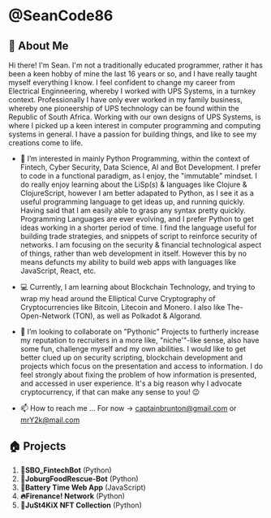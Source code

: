 # @SeanCode86

## 🚀 About Me

Hi there! I'm Sean. I'm not a traditionally educated programmer, rather it has been a keen hobby of mine the last
16 years or so, and I have really taught myself everything I know. I feel confident to change my career from Electrical Enginneering,
whereby I worked with UPS Systems, in a turnkey context. Professionally I have only ever worked in my family business, whereby one pioneership
of UPS technology can be found within the Republic of South Africa. Working with our own designs of UPS Systems, is where I picked up
a keen interest in computer programming and computing systems in general. I have a passion for building things, and like to see my creations 
come to life. 

- 👀 I’m interested in mainly Python Programming, within the context of Fintech, Cyber Security, Data Science, AI and Bot Development.
     I prefer to code in a functional paradigm, as I enjoy, the "immutable" mindset. I do really enjoy learning about the 
     LiSp(s) & languages like Clojure & ClojureScript, however I am better adapated to Python, as I see it as a useful programming language
     to get ideas up, and running quickly. Having said that I am easily able to grasp any syntax pretty quickly. 
     Programming Languages are ever evolving, and I prefer Python to get ideas working in a shorter period of time. I find the language 
     useful for building trade strategies, and snippets of script to reinforce security of networks. I am focusing on the security & financial
     technological aspect of things, rather than web development in itself. 
     However this by no means defuncts my ability to build web apps with languages like JavaScript, React, etc.
     
- 💻 Currently, I am learning about Blockchain Technology, and trying to wrap my head around the Elliptical Curve Cryptography of
     Cryptocurrencies like Bitcoin, Litecoin and Monero. I also like The-Open-Network (TON), as well as Polkadot & Algorand.
     
- 💞️ I’m looking to collaborate on "Pythonic" Projects to furtherly increase my reputation to recruiters in a more like, "niche'"-like 
     sense, also have some fun, challenge myself and my own abilities. I would like to get better clued up on security scripting,
     blockchain development and projects which focus on the presentation and access to information. I do feel strongly about fixing 
     the problem of how information is presented, and accessed in user experience. It's a big reason why I advocate cryptocurrency, 
     if that can make any sense to you! 😉 
     
- 📫 How to reach me ... For now -> captainbrunton@gmail.com or mrY2k@mail.com 

## 🏠 Projects 

1. **🤖SBO_FintechBot**          (Python)
2. **🤖JoburgFoodRescue-Bot**    (Python)
3. **🔋Battery Time Web App**    (JavaScript)
4. **🔥Firenance! Network**               (Python)
5. **🎨JuSt4KiX NFT Collection** (Python)

<!---
SeanCode86/SeanCode86 is a ✨ special ✨ repository because its `README.md` (this file) appears on your GitHub profile.
You can click the Preview link to take a look at your changes.
--->
